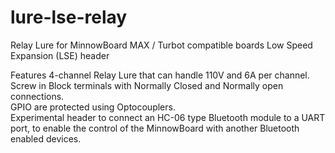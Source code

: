# lure-lse-relay  
Relay Lure for MinnowBoard MAX / Turbot compatible boards Low Speed Expansion (LSE) header  

Features
4-channel Relay Lure that can handle 110V and 6A per channel.  
Screw in Block terminals with Normally Closed and Normally open connections.   
GPIO are protected using Optocouplers.    
Experimental header to connect an HC-06 type Bluetooth module to a UART port, to enable the control of the MinnowBoard with another Bluetooth enabled devices. 
